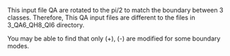This input file QA are rotated to the pi/2 to match the boundary between 3 classes.
Therefore, This QA input files are different to the files in 3_QA6_QH8_QI6 directory.

You may be able to find that only (+), (-) are modified for some boundary modes.